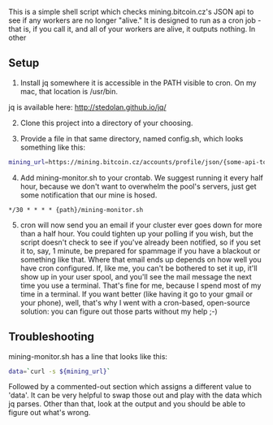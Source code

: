 This is a simple shell script which checks mining.bitcoin.cz's JSON
api to see if any workers are no longer "alive."  It is designed to
run as a cron job - that is, if you call it, and all of your workers
are alive, it outputs nothing. In other 

Setup 
----- 

1) Install jq somewhere it is accessible in the PATH visible to
cron. On my mac, that location is /usr/bin. 

jq is available here: http://stedolan.github.io/jq/

2) Clone this project into a directory of your choosing.

3) Provide a file in that same directory, named config.sh, which looks
something like this:

```bash
mining_url=https://mining.bitcoin.cz/accounts/profile/json/{some-api-token}
```

4) Add mining-monitor.sh to your crontab. We suggest running it every
half hour, because we don't want to overwhelm the pool's servers, just
get some notification that our mine is hosed.

```cron
*/30 * * * * {path}/mining-monitor.sh
```

5) cron will now send you an email if your cluster ever goes down for
more than a half hour.  You could tighten up your polling if you wish,
but the script doesn't check to see if you've already been notified,
so if you set it to, say, 1 minute, be prepared for spammage if you
have a blackout or something like that. Where that email ends up
depends on how well you have cron configured. If, like me, you can't
be bothered to set it up, it'll show up in your user spool, and you'll
see the mail message the next time you use a terminal.  That's fine
for me, because I spend most of my time in a terminal. If you want
better (like having it go to your gmail or your phone), well, that's
why I went with a cron-based, open-source solution: you can figure out
those parts without my help ;-)

Troubleshooting
---------------

mining-monitor.sh has a line that looks like this:

```bash
data=`curl -s ${mining_url}`
```

Followed by a commented-out section which assigns a different value to
'data'. It can be very helpful to swap those out and play with the
data which jq parses.  Other than that, look at the output and you
should be able to figure out what's wrong.